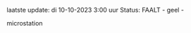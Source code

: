 laatste update: 
di 10-10-2023  3:00   uur 
Status: FAALT - geel - 
<div class="service Y">microstation</div>